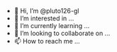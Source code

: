 - 👋 Hi, I’m @pluto126-gl
- 👀 I’m interested in ...
- 🌱 I’m currently learning ...
- 💞️ I’m looking to collaborate on ...
- 📫 How to reach me ...

<!---
pluto126-gl/pluto126-gl is a ✨ special ✨ repository because its `README.md` (this file) appears on your GitHub profile.
You can click the Preview link to take a look at your changes.
--->

